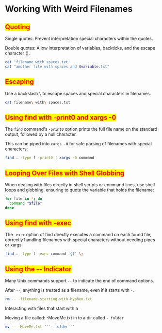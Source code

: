 # Working With Weird Filenames

## <mark style="color:red;">Quoting</mark>

Single quotes: Prevent interpretation special characters within the quotes.

Double quotes: Allow interpretation of variables, backticks, and the escape character ().

```bash
cat 'filename with spaces.txt'
cat "another file with spaces and $variable.txt"
```

## <mark style="color:red;">Escaping</mark>

Use a backslash `\` to escape spaces and special characters in filenames.

```bash
cat filename\ with\ spaces.txt
```

## <mark style="color:red;">Using find with -print0 and xargs -0</mark>

The `find` command's `-print0` option prints the full file name on the standard output, followed by a null character.

This can be piped into `xargs -0` for safe parsing of filenames with special characters:

```bash
find . -type f -print0 | xargs -0 command
```

## <mark style="color:red;">Looping Over Files with Shell Globbing</mark>

When dealing with files directly in shell scripts or command lines, use shell loops and globbing, ensuring to quote the variable that holds the filename:

```bash
for file in *; do
  command "$file"
done
```

## <mark style="color:red;">Using find with -exec</mark>

The `-exec` option of find directly executes a command on each found file, correctly handling filenames with special characters without needing pipes or xargs:

```bash
find . -type f -exec command '{}' \;
```

## <mark style="color:red;">Using the -- Indicator</mark>

Many Unix commands support `--` to indicate the end of command options.

After `--`, anything is treated as a filename, even if it starts with `-`.

```bash
rm -- -filename-starting-with-hyphen.txt
```

Interacting with files that start with a `-`

Moving a file called: -MoveMe.txt in to a dir called `- folder`

```bash
mv -- -MoveMe.txt '''- folder'''
```
